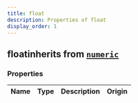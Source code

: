```yaml
---
title: float
description: Properties of float
display_order: 1
---
```


## floatinherits from [`numeric`](./numeric.html)

### Properties

| Name | Type | Description | Origin |
|------|------|-------------|--------|

